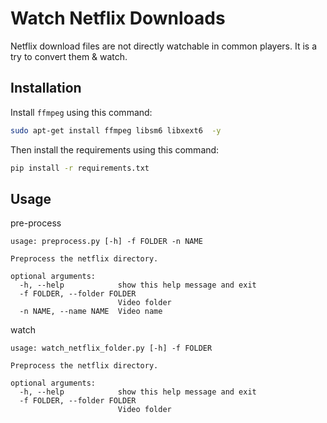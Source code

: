 # Watch Netflix Downloads

Netflix download files are not directly watchable in common players.
It is a try to convert them & watch.


## Installation

Install `ffmpeg` using this command:
```bash
sudo apt-get install ffmpeg libsm6 libxext6  -y
```

Then install the requirements using this command:
```bash
pip install -r requirements.txt
```

## Usage

pre-process
```
usage: preprocess.py [-h] -f FOLDER -n NAME

Preprocess the netflix directory.

optional arguments:
  -h, --help            show this help message and exit
  -f FOLDER, --folder FOLDER
                        Video folder
  -n NAME, --name NAME  Video name
```

watch
```
usage: watch_netflix_folder.py [-h] -f FOLDER

Preprocess the netflix directory.

optional arguments:
  -h, --help            show this help message and exit
  -f FOLDER, --folder FOLDER
                        Video folder
```
